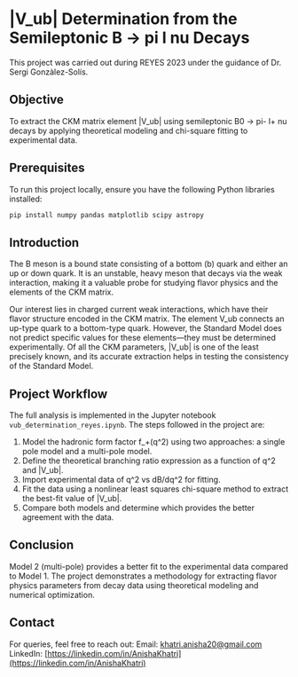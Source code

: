 # |V_ub| Determination from the Semileptonic B -> pi l nu Decays

This project was carried out during REYES 2023 under the guidance of Dr. Sergi Gonzàlez-Solís.

## Objective

To extract the CKM matrix element |V_ub| using semileptonic B0 -> pi- l+ nu decays by applying theoretical modeling and chi-square fitting to experimental data.

## Prerequisites

To run this project locally, ensure you have the following Python libraries installed:

```bash
pip install numpy pandas matplotlib scipy astropy
```

## Introduction

The B meson is a bound state consisting of a bottom (b) quark and either an up or down quark. It is an unstable, heavy meson that decays via the weak interaction, making it a valuable probe for studying flavor physics and the elements of the CKM matrix.

Our interest lies in charged current weak interactions, which have their flavor structure encoded in the CKM matrix. The element V\_ub connects an up-type quark to a bottom-type quark. However, the Standard Model does not predict specific values for these elements—they must be determined experimentally. Of all the CKM parameters, |V\_ub| is one of the least precisely known, and its accurate extraction helps in testing the consistency of the Standard Model.

## Project Workflow

The full analysis is implemented in the Jupyter notebook `vub_determination_reyes.ipynb`. The steps followed in the project are:

1. Model the hadronic form factor f\_+(q^2) using two approaches: a single pole model and a multi-pole model.
2. Define the theoretical branching ratio expression as a function of q^2 and |V\_ub|.
3. Import experimental data of q^2 vs dB/dq^2 for fitting.
4. Fit the data using a nonlinear least squares chi-square method to extract the best-fit value of |V\_ub|.
5. Compare both models and determine which provides the better agreement with the data.

## Conclusion

Model 2 (multi-pole) provides a better fit to the experimental data compared to Model 1. The project demonstrates a methodology for extracting flavor physics parameters from decay data using theoretical modeling and numerical optimization.

## Contact

For queries, feel free to reach out:
Email: [khatri.anisha20@gmail.com](mailto:khatri.anisha20@gmail.com)
LinkedIn: [https://linkedin.com/in/AnishaKhatri](https://linkedin.com/in/AnishaKhatri)

